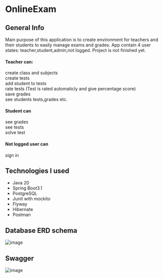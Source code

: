# OnlineExam
## General Info

Main purpose of this application is to create environment for teachers and their students to easily manage exams and grades. App contain 4 user states: teacher,student,admin,not logged. Project is not finished yet.
#### Teacher can:
create class and subjects <br />
create tests <br />
add student to tests <br />
rate tests (Test is rated automaticly and give percentage score) <br />
save grades <br />
see students tests,grades etc. <br />
#### Student can 
see grades <br />
see tests <br />
solve test <br />
#### Not logged user can <br />
sign in <br />
## Technologies I used
* Java 20
* Spring Boot3.1
* PostgreSQL
* Junit with mockito
* Flyway
* Hibernate
* Postman
## Database ERD schema
![image](https://github.com/TomaszPiszczek/OnlineExam/assets/115466543/3d6e7060-e171-4650-9bf9-d0e4b580e6be)

## Swagger
![image](https://github.com/TomaszPiszczek/OnlineExam/assets/115466543/555060c1-61b1-48c5-88dd-9fa5e0936062)

